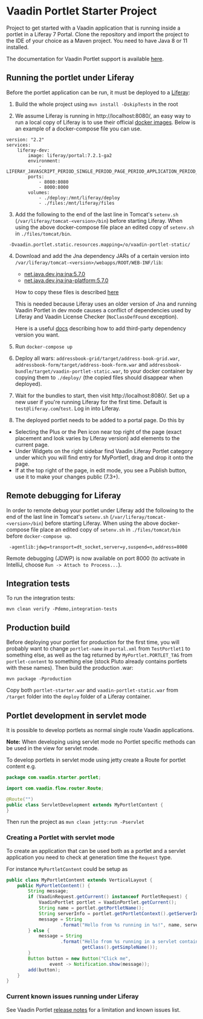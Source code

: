 # Vaadin Portlet Starter Project
Project to get started with a Vaadin application that is running inside a 
portlet in a Liferay 7 Portal.
Clone the repository and import the project to the IDE of your choice as a Maven
project. You need to have Java 8 or 11 installed.

The documentation for Vaadin Portlet support is available [here](https://vaadin.com/docs/v14/flow/integrations/portlet).

## Running the portlet under Liferay

Before the portlet application can be run, it must be deployed to a [Liferay](https://www.liferay.com/downloads-community):

1. Build the whole project using `mvn install -DskipTests` in the root

2. We assume Liferay is running in http://localhost:8080/, an easy way to run a local
   copy of Liferay is to use their official [docker images](https://hub.docker.com/r/liferay/portal).
   Below is an example of a docker-compose file you can use.

````
version: "2.2"
services:
    liferay-dev:
        image: liferay/portal:7.2.1-ga2
        environment:
            - LIFERAY_JAVASCRIPT_PERIOD_SINGLE_PERIOD_PAGE_PERIOD_APPLICATION_PERIOD_ENABLED=false
        ports:
            - 8080:8080
            - 8000:8000
        volumes:
            - ./deploy:/mnt/liferay/deploy
            - ./files:/mnt/liferay/files
````

3. Add the following to the end of the last line in Tomcat's `setenv.sh`
   (`/var/liferay/tomcat-<version>/bin`) before starting Liferay. When
   using the above docker-compose file place an edited copy of `setenv.sh`
   in `./files/tomcat/bin`.

````
 -Dvaadin.portlet.static.resources.mapping=/o/vaadin-portlet-static/
````

4. Download and add the Jna dependency JARs of a certain version into
   `/var/liferay/tomcat-<version>/webapps/ROOT/WEB-INF/lib`:
    - [net.java.dev.jna:jna:5.7.0](https://mvnrepository.com/artifact/net.java.dev.jna/jna/5.7.0)
    - [net.java.dev.jna:jna-platform:5.7.0](https://mvnrepository.com/artifact/net.java.dev.jna/jna-platform/5.7.0)

   How to copy these files is described [here](https://learn.liferay.com/dxp/latest/en/installation-and-upgrades/installing-liferay/using-liferay-docker-images/providing-files-to-the-container.html#using-docker-cp)

   This is needed because Liferay uses an older version of Jna and running
   Vaadin Portlet in dev mode causes a conflict of dependencies used by Liferay
   and Vaadin License Checker (`NoClassDefFound` exception).

   Here is a useful [docs](https://learn.liferay.com/dxp/latest/en/building-applications/reference/jars-excluded-from-wabs.html) describing how to add third-party dependency version you want.

5. Run `docker-compose up`

6. Deploy all wars: `addressbook-grid/target/address-book-grid.war`,
   `addressbook-form/target/address-book-form.war` and `addressbook-bundle/target/vaadin-portlet-static.war`,
   to your docker container by copying them to `./deploy/` (the copied files should disappear when deployed).

7. Wait for the bundles to start, then visit http://localhost:8080/.
   Set up a new user if you're running Liferay for the first time. Default is `test@liferay.com`/`test`.
   Log in into Liferay.

8. The deployed portlet needs to be added to a portal page. Do this by
- Selecting the Plus or the Pen icon near top right of the page (exact
  placement and look
  varies by Liferay version) add elements to the current page.
- Under Widgets on the right sidebar find Vaadin Liferay Portlet category under which
  you will find entry for MyPortlet1, drag and drop it onto the page.
- If at the top right of the page, in edit mode, you see a Publish button,
  use it to make your changes public (7.3+).
  
## Remote debugging for Liferay

In order to remote debug your portlet under Liferay add the following to the end of the last line in
Tomcat's `setenv.sh` (`/var/liferay/tomcat-<version>/bin`) before starting Liferay. When using the
above docker-compose file place an edited copy of `setenv.sh` in `./files/tomcat/bin` before
`docker-compose up`.

````
 -agentlib:jdwp=transport=dt_socket,server=y,suspend=n,address=8000
````

Remote debugging (JDWP) is now available on port 8000 (to activate
in IntelliJ, choose `Run -> Attach to Process...`).

## Integration tests
To run the integration tests:

`mvn clean verify -Pdemo,integration-tests` 

## Production build
Before deploying your portlet for production for the first time, you will
probably want to change `portlet-name` in `portal.xml` from `TestPortlet1` to
something else, as well as the tag returned by `MyPortlet.PORTLET_TAG` from
`portlet-content` to something else (stock Pluto already contains portlets with
these names). Then build the production .war:

`mvn package -Pproduction`

Copy both `portlet-starter.war` and `vaadin-portlet-static.war` from `/target`
folder into the `deploy` folder of a Liferay container.

## Portlet development in servlet mode

It is possible to develop portlets as normal single route Vaadin applications.

**Note:**
When developing using servlet mode no Portlet specific methods can be used
in the view for servlet mode. 

To develop portlets in servlet mode using jetty create a Route for portlet content e.g.

```java
package com.vaadin.starter.portlet;

import com.vaadin.flow.router.Route;

@Route("")
public class ServletDevelopment extends MyPortletContent {
}
```

Then run the project as `mvn clean jetty:run -Pservlet`

### Creating a Portlet with servlet mode

To create an application that can be used both as a portlet and a servlet application
you need to check at generation time the `Request` type.

For instance `MyPortletContent` could be setup as

```java
public class MyPortletContent extends VerticalLayout {
    public MyPortletContent() {
        String message;
        if (VaadinRequest.getCurrent() instanceof PortletRequest) {
            VaadinPortlet portlet = VaadinPortlet.getCurrent();
            String name = portlet.getPortletName();
            String serverInfo = portlet.getPortletContext().getServerInfo();
            message = String
                    .format("Hello from %s running in %s!", name, serverInfo);
        } else {
            message = String
                    .format("Hello from %s running in a servlet container",
                            getClass().getSimpleName());
        }
        Button button = new Button("Click me",
                event -> Notification.show(message));
        add(button);
    }
}
```

### Current known issues running under Liferay

See Vaadin Portlet [release notes](https://github.com/vaadin/portlet/releases) for a limitation and known issues list.
